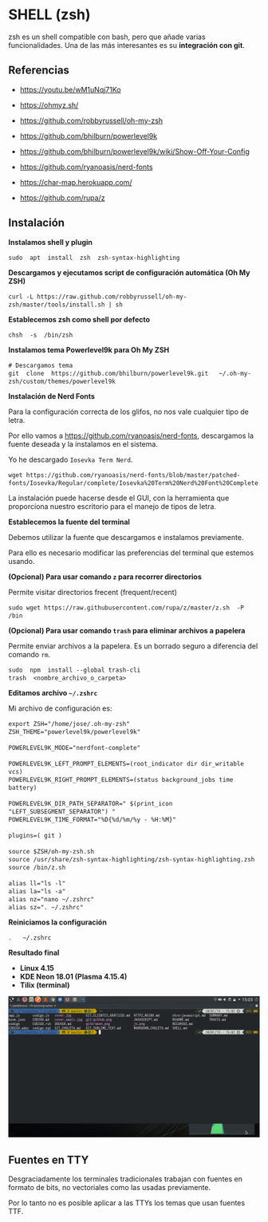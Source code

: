 # SHELL (zsh)

zsh es un shell compatible con bash, pero que añade varias funcionalidades. Una de las más interesantes es su **integración con git**. 

## Referencias

- https://youtu.be/wM1uNqj71Ko

- https://ohmyz.sh/
- https://github.com/robbyrussell/oh-my-zsh
- https://github.com/bhilburn/powerlevel9k
- https://github.com/bhilburn/powerlevel9k/wiki/Show-Off-Your-Config
- https://github.com/ryanoasis/nerd-fonts
- https://char-map.herokuapp.com/
- https://github.com/rupa/z



## Instalación

**Instalamos shell y plugin**

```shell
sudo  apt  install  zsh  zsh-syntax-highlighting
```

**Descargamos y ejecutamos script de configuración automática (Oh My ZSH)** 

```shell
curl -L https://raw.github.com/robbyrussell/oh-my-zsh/master/tools/install.sh | sh
```


**Establecemos zsh como shell por defecto**

```shell
chsh  -s  /bin/zsh
```


**Instalamos tema Powerlevel9k para Oh My ZSH**

```shell
# Descargamos tema
git  clone  https://github.com/bhilburn/powerlevel9k.git   ~/.oh-my-zsh/custom/themes/powerlevel9k
```


**Instalación de Nerd Fonts**

Para la configuración correcta de los glifos, no nos vale cualquier tipo de letra. 

Por ello vamos a https://github.com/ryanoasis/nerd-fonts, descargamos la fuente deseada y la instalamos en el sistema. 

Yo he descargado `Iosevka Term Nerd`.

```shell
wget https://github.com/ryanoasis/nerd-fonts/blob/master/patched-fonts/Iosevka/Regular/complete/Iosevka%20Term%20Nerd%20Font%20Complete.ttf
```

La instalación puede hacerse desde el GUI, con la herramienta que proporciona nuestro escritorio para el manejo de tipos de letra. 


**Establecemos la fuente del terminal**

Debemos utilizar la fuente que descargamos e instalamos previamente.

Para ello es necesario modificar las preferencias del terminal que estemos usando.


**(Opcional) Para usar comando `z` para recorrer directorios**

Permite visitar directorios frecent (frequent/recent)

```shell
sudo wget https://raw.githubusercontent.com/rupa/z/master/z.sh  -P  /bin
```

**(Opcional) Para usar comando `trash` para eliminar archivos a papelera**

Permite enviar archivos a la papelera. Es un borrado seguro a diferencia del comando `rm`.

```shell 
sudo  npm  install --global trash-cli
trash  <nombre_archivo_o_carpeta>
```


**Editamos archivo `~/.zshrc`**

Mi archivo de configuración es:

```shell
export ZSH="/home/jose/.oh-my-zsh"
ZSH_THEME="powerlevel9k/powerlevel9k"

POWERLEVEL9K_MODE="nerdfont-complete"

POWERLEVEL9K_LEFT_PROMPT_ELEMENTS=(root_indicator dir dir_writable vcs)
POWERLEVEL9K_RIGHT_PROMPT_ELEMENTS=(status background_jobs time battery)

POWERLEVEL9K_DIR_PATH_SEPARATOR=" $(print_icon "LEFT_SUBSEGMENT_SEPARATOR") "
POWERLEVEL9K_TIME_FORMAT="%D{%d/%m/%y - %H:%M}"

plugins=( git )

source $ZSH/oh-my-zsh.sh
source /usr/share/zsh-syntax-highlighting/zsh-syntax-highlighting.zsh
source /bin/z.sh

alias ll="ls -l"
alias la="ls -a"
alias nz="nano ~/.zshrc"
alias sz=". ~/.zshrc"
```

**Reiniciamos la configuración**

```sh
.   ~/.zshrc
```

**Resultado final**

- **Linux 4.15**
- **KDE Neon 18.01 (Plasma 4.15.4)**
- **Tilix (terminal)**

![zsh powerlevel9k](zsh-powerlevel9k.png)



## Fuentes en TTY

Desgraciadamente los terminales tradicionales trabajan con fuentes en formato de bits, no vectoriales como las usadas previamente. 

Por lo tanto no es posible aplicar a las TTYs los temas que usan fuentes TTF. 
